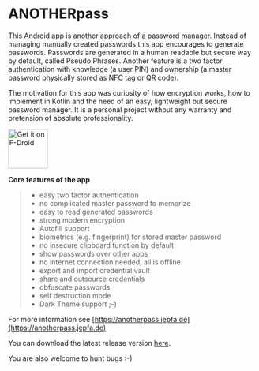 # ANOTHERpass

This Android app is another approach of a password manager. Instead of managing manually created passwords this app encourages to generate passwords. Passwords are generated in a human readable but secure way by default, called Pseudo Phrases. Another feature is a two factor authentication with knowledge (a user PIN) and ownership (a master password physically stored as NFC tag or QR code).

The motivation for this app was curiosity of how encryption works, how to implement in Kotlin and the need of an easy, lightweight but secure password manager. It is a personal project without any warranty and pretension of absolute professionality.

[<img src="https://fdroid.gitlab.io/artwork/badge/get-it-on.png"
     alt="Get it on F-Droid"
     height="80">](https://f-droid.org/packages/de.jepfa.yapm/)

**Core features of the app**

>* easy two factor authentication
>* no complicated master password to memorize
>* easy to read generated passwords
>* strong modern encryption
>* Autofill support
>* biometrics (e.g. fingerprint) for stored master password
>* no insecure clipboard function by default
>* show passwords over other apps
>* no internet connection needed, all is offline
>* export and import credential vault
>* share and outsource credentials
>* obfuscate passwords
>* self destruction mode
>* Dark Theme support ;-)

For more information see [https://anotherpass.jepfa.de](https://anotherpass.jepfa.de)

You can download the latest release version [here](https://anotherpass.jepfa.de/download/).

You are also welcome to hunt bugs :-)
